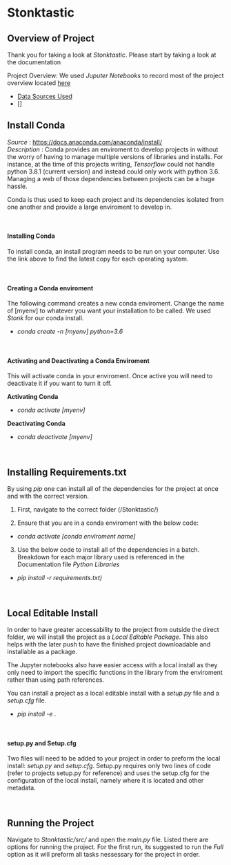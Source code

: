 # Stonktastic

## Overview of Project
Thank you for taking a look at *Stonktastic*. Please start by taking a look at the documentation 

Project Overview: We used *Juputer Notebooks* to record most of the project overview located [here](https://github.com/aevear/Stonktastic/tree/main/notebooks)
- [Data Sources Used](https://github.com/aevear/Stonktastic/blob/main/notebooks/Documentation_Data_Source.ipynb)
- []


 
## Install Conda
*Source* : https://docs.anaconda.com/anaconda/install/
<br>
*Description* :
Conda provides an enviroment to develop projects in without the worry of having to manage multiple versions of libraries and installs. For instance, at the time of this projects writing, *Tensorflow* could not handle python 3.8.1 (current version) and instead could only work with python 3.6. Managing a web of those dependencies between projects can be a huge hassle.

Conda is thus used to keep each project and its dependencies isolated from one another and provide a large enviroment to develop in.

<br>

#### Installing Conda
To install conda, an install program needs to be run on your computer. Use the link above to find the latest copy for each operating system.

<br>

#### Creating a Conda enviroment
The following command creates a new conda enviroment. Change the name of [myenv] to whatever you want your installation to be called. We used *Stonk* for our conda install.
- *conda create -n [myenv] python=3.6*

<br>

#### Activating and Deactivating a Conda Enviroment
This will activate conda in your enviroment. Once active you will need to deactivate it if you want to turn it off.

**Activating Conda**
- *conda activate [myenv]*

**Deactivating Conda**
- *conda deactivate [myenv]*

<br>

## Installing Requirements.txt
By using *pip* one can install all of the dependencies for the project at once and with the correct version. 

1. First, navigate to the correct folder (/Stonktastic/)


2. Ensure that you are in a conda enviroment with the below code:
- *conda activate [conda enviroment name]*


3. Use the below code to install all of the dependencies in a batch. Breakdown for each major library used is referenced in the Documentation file *Python Libraries*
- *pip install -r requirements.txt)*

<br>

## Local Editable Install
In order to have greater accessability to the project from outside the direct folder, we will install the project as a *Local Editable Package*. This also helps with the later push to have the finished project downloadable and installable as a package. 

The Jupyter notebooks also have easier access with a local install as they only need to import the specific functions in the library from the enviroment rather than using path references. 

You can install a project as a local editable install with a *setup.py* file and a *setup.cfg* file. 

- *pip install -e .*

<br>

#### setup.py and Setup.cfg
Two files will need to be added to your project in order to preform the local install: *setup.py* and *setup.cfg*. Setup.py requires only two lines of code (refer to projects setup.py for reference) and uses the setup.cfg for the configuration of the local install, namely where it is located and other metadata.

<br>

## Running the Project
Navigate to *Stonktastic/src/* and open the *main.py* file. Listed there are options for running the project. For the first run, its suggested to run the *Full* option as it will preform all tasks nessessary for the project in order.
